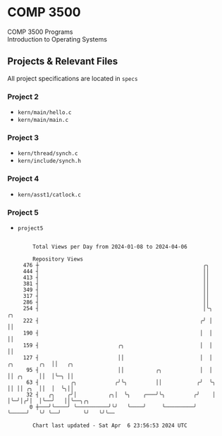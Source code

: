 # COMP 3500
COMP 3500 Programs  
Introduction to Operating Systems  
## Projects & Relevant Files
All project specifications are located in `specs`
### Project 2
- `kern/main/hello.c`
- `kern/main/main.c`
### Project 3
- `kern/thread/synch.c`
- `kern/include/synch.h`
### Project 4
- `kern/asst1/catlock.c`
### Project 5
- `project5`

```

        Total Views per Day from 2024-01-08 to 2024-04-06

        Repository Views
     476 ┼                                                    ╭╮
     444 ┤                                                    ││
     413 ┤                                                    ││
     381 ┤                                                    ││
     349 ┤                                                    ││
     317 ┤                                                    ││
     286 ┤                                                    ││
     254 ┤                                                    │╰╮                    ╭╮
     222 ┤                                                   ╭╯ │                    ││
     190 ┤                                                   │  │                    ││
     159 ┤                         ╭╮                        │  │                    ││
     127 ┤                         ││                        │  │      ╭╮        ╭╮  ││   ╭╮
      95 ┤                         ││          ╭╮            │  │      ││ ╭╮     ││  │╰─╮ ││
      63 ┤          ╭╮            ╭╯╰╮         ││           ╭╯  ╰╮     ││ ││ ╭╮  ││  │  ╰╮││
      32 ┤   ╭╮    ╭╯│          ╭╮│  ╰╮    ╭───╯╰╮         ╭╯    │     │╰─╯│╭╯│  │╰──╯   ││╰──╮╭╮
       0 ┼───╯╰────╯ ╰──────────╯╰╯   ╰────╯     ╰─────────╯     ╰─────╯   ╰╯ ╰──╯       ╰╯   ╰╯╰──

        Chart last updated - Sat Apr  6 23:56:53 2024 UTC
        
```
